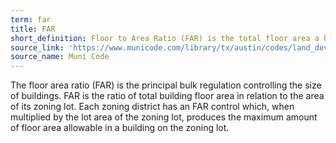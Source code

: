 ```yaml
---
term: far
title: FAR
short_definition: Floor to Area Ratio (FAR) is the total floor area a building can have within a property.
source_link: 'https://www.municode.com/library/tx/austin/codes/land_development_code?nodeId=TIT25LADE_CH25-2ZO_SUBCHAPTER_CUSDERE_ART3ADRECEDI_DIV11NOBUGADIRE_S25-2-767.02REPL'
source_name: Muni Code
---
```



The floor area ratio (FAR) is the principal bulk regulation controlling the size of buildings. FAR is the ratio of total building floor area in relation to the area of its zoning lot. Each zoning district has an FAR control which, when multiplied by the lot area of the zoning lot, produces the maximum amount of floor area allowable in a building on the zoning lot.&nbsp;
